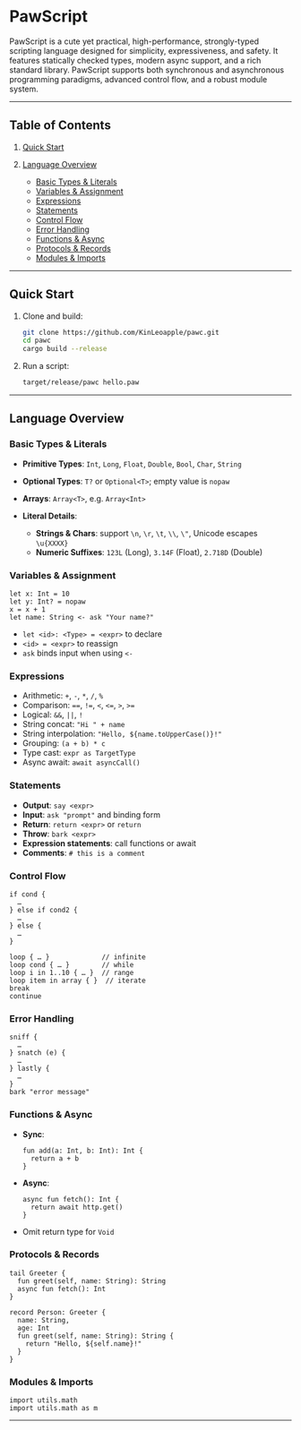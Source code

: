 # PawScript

PawScript is a cute yet practical, high-performance, strongly-typed scripting language designed for simplicity, expressiveness, and safety. It features statically checked types, modern async support, and a rich standard library. PawScript supports both synchronous and asynchronous programming paradigms, advanced control flow, and a robust module system.

---

## Table of Contents

1. [Quick Start](#quick-start)
2. [Language Overview](#language-overview)

    * [Basic Types & Literals](#basic-types--literals)
    * [Variables & Assignment](#variables--assignment)
    * [Expressions](#expressions)
    * [Statements](#statements)
    * [Control Flow](#control-flow)
    * [Error Handling](#error-handling)
    * [Functions & Async](#functions--async)
    * [Protocols & Records](#protocols--records)
    * [Modules & Imports](#modules--imports)

---

## Quick Start

1. Clone and build:

   ```bash
   git clone https://github.com/KinLeoapple/pawc.git
   cd pawc
   cargo build --release
   ```

2. Run a script:

   ```bash
   target/release/pawc hello.paw
   ```

---

## Language Overview

### Basic Types & Literals

* **Primitive Types**: `Int`, `Long`, `Float`, `Double`, `Bool`, `Char`, `String`
* **Optional Types**: `T?` or `Optional<T>`; empty value is `nopaw`
* **Arrays**: `Array<T>`, e.g. `Array<Int>`
* **Literal Details**:

    * **Strings & Chars**: support `\n`, `\r`, `\t`, `\\`, `\"`, Unicode escapes `\u{XXXX}`
    * **Numeric Suffixes**: `123L` (Long), `3.14F` (Float), `2.718D` (Double)

### Variables & Assignment

```paw
let x: Int = 10
let y: Int? = nopaw
x = x + 1
let name: String <- ask "Your name?"
```

* `let <id>: <Type> = <expr>` to declare
* `<id> = <expr>` to reassign
* `ask` binds input when using `<-`

### Expressions

* Arithmetic: `+`, `-`, `*`, `/`, `%`
* Comparison: `==`, `!=`, `<`, `<=`, `>`, `>=`
* Logical: `&&`, `||`, `!`
* String concat: `"Hi " + name`
* String interpolation: `"Hello, ${name.toUpperCase()}!"`
* Grouping: `(a + b) * c`
* Type cast: `expr as TargetType`
* Async await: `await asyncCall()`

### Statements

* **Output**: `say <expr>`
* **Input**: `ask "prompt"` and binding form
* **Return**: `return <expr>` or `return`
* **Throw**: `bark <expr>`
* **Expression statements**: call functions or await
* **Comments**: `# this is a comment`

### Control Flow

```paw
if cond {
  …
} else if cond2 {
  …
} else {
  …
}

loop { … }             // infinite
loop cond { … }        // while
loop i in 1..10 { … }  // range
loop item in array { }  // iterate
break
continue
```

### Error Handling

```paw
sniff {
  …
} snatch (e) {
  …
} lastly {
  …
}
bark "error message"
```

### Functions & Async

* **Sync**:

  ```paw
  fun add(a: Int, b: Int): Int {
    return a + b
  }
  ```
* **Async**:

  ```paw
  async fun fetch(): Int {
    return await http.get()
  }
  ```
* Omit return type for `Void`

### Protocols & Records

```paw
tail Greeter {
  fun greet(self, name: String): String
  async fun fetch(): Int
}

record Person: Greeter {
  name: String,
  age: Int
  fun greet(self, name: String): String {
    return "Hello, ${self.name}!"
  }
}
```

### Modules & Imports

```paw
import utils.math
import utils.math as m
```

---
